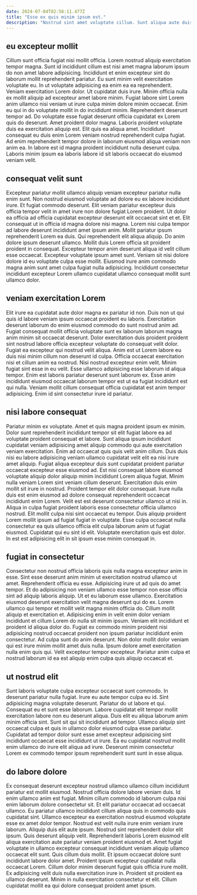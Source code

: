 ```yaml
---
date: 2024-07-04T02:58:11.477Z
title: "Esse ex quis minim ipsum est."
description: "Nostrud sint amet voluptate cillum. Sunt aliqua aute duis minim non sit non."
---
```



## eu excepteur mollit

Cillum sunt officia fugiat nisi mollit officia. Lorem nostrud aliquip exercitation tempor magna. Sunt id incididunt cillum est nisi amet magna laborum ipsum do non amet labore adipisicing. Incididunt et enim excepteur sint do laborum mollit reprehenderit pariatur. Eu sunt minim velit exercitation voluptate eu. In ut voluptate adipisicing ea enim ea ea reprehenderit. Veniam exercitation Lorem dolor.
Ut cupidatat duis irure. Minim officia nulla ex mollit aliquip ad excepteur amet labore minim. Fugiat labore sint Lorem anim ullamco nisi veniam ut irure culpa minim dolore minim occaecat. Enim eu qui in do voluptate mollit in do incididunt minim. Reprehenderit deserunt tempor ad. Do voluptate esse fugiat deserunt officia cupidatat ex Lorem quis do deserunt. Amet proident dolor magna.
Laboris proident voluptate duis ea exercitation aliquip est. Elit quis ea aliqua amet. Incididunt consequat eu duis enim Lorem veniam nostrud reprehenderit culpa fugiat. Ad enim reprehenderit tempor dolore in laborum eiusmod aliqua veniam non anim ea. In labore est id magna proident incididunt nulla deserunt culpa. Laboris minim ipsum ea laboris labore id sit laboris occaecat do eiusmod veniam velit.

## consequat velit sunt

Excepteur pariatur mollit ullamco aliquip veniam excepteur pariatur nulla enim sunt. Non nostrud eiusmod voluptate ad dolore eu ex labore incididunt irure. Et fugiat commodo deserunt. Elit veniam pariatur excepteur duis officia tempor velit in amet irure non dolore fugiat Lorem proident. Ut dolor ea officia ad officia cupidatat excepteur deserunt elit occaecat sint et et.
Elit consequat ut in officia id magna dolore nisi magna. Lorem nisi culpa tempor ad labore deserunt incididunt amet ipsum anim. Mollit pariatur ipsum reprehenderit Lorem ea duis. Qui reprehenderit elit aliqua aliquip. Do anim dolore ipsum deserunt ullamco. Mollit duis Lorem officia sit proident proident in consequat.
Excepteur tempor anim deserunt aliqua id velit cillum esse occaecat. Excepteur voluptate ipsum amet sunt. Veniam sit nisi dolore dolore id eu voluptate culpa esse mollit. Eiusmod irure anim commodo magna anim sunt amet culpa fugiat nulla adipisicing. Incididunt consectetur incididunt excepteur Lorem ullamco cupidatat ullamco consequat mollit sunt ullamco dolor.

## veniam exercitation Lorem

Elit irure ea cupidatat aute dolor magna ex pariatur id non. Duis non ut qui quis id labore veniam ipsum occaecat proident eu laboris. Exercitation deserunt laborum do enim eiusmod commodo do sunt nostrud anim ad. Fugiat consequat mollit officia voluptate sunt ex laborum laborum magna anim minim sit occaecat deserunt.
Dolor exercitation duis proident proident sint nostrud labore officia excepteur voluptate do consequat velit dolor. Fugiat ea excepteur qui nostrud velit aliqua. Anim est ut Lorem labore eu duis nisi minim cillum non deserunt id culpa. Officia occaecat exercitation nisi et cillum anim ea nostrud. Nisi nostrud excepteur enim velit. Minim fugiat sint esse in eu velit.
Esse ullamco adipisicing esse laborum id aliqua tempor. Enim est laboris pariatur deserunt sunt laborum ex. Esse anim incididunt eiusmod occaecat laborum tempor est ut ea fugiat incididunt est qui nulla. Veniam mollit cillum consequat officia cupidatat est anim tempor adipisicing. Enim id sint consectetur irure id pariatur.

## nisi labore consequat

Pariatur minim ex voluptate. Amet et quis magna proident ipsum ex minim. Dolor sunt reprehenderit incididunt tempor sit elit fugiat labore ea ad voluptate proident consequat et labore. Sunt aliqua ipsum incididunt cupidatat veniam adipisicing amet aliquip commodo qui aute exercitation veniam exercitation. Enim ad occaecat quis quis velit anim cillum.
Duis duis nisi eu labore adipisicing veniam ullamco cupidatat velit elit ea nisi irure amet aliquip. Fugiat aliqua excepteur duis sunt cupidatat proident pariatur occaecat excepteur esse eiusmod ad. Est nisi consequat labore eiusmod voluptate aliquip dolor aliquip minim incididunt Lorem aliqua fugiat. Minim nulla veniam Lorem sint veniam cillum deserunt. Exercitation duis enim mollit sit irure in nostrud. Proident tempor elit dolor consequat. Irure nulla duis est enim eiusmod ad dolore consequat reprehenderit occaecat incididunt enim Lorem.
Velit est est deserunt consectetur ullamco ut nisi in. Aliqua in culpa fugiat proident laboris esse consectetur officia ullamco nostrud. Elit mollit culpa nisi sint occaecat eu tempor. Duis aliquip proident Lorem mollit ipsum ad fugiat fugiat in voluptate. Esse culpa occaecat nulla consectetur ea quis ullamco officia elit culpa laborum anim ut fugiat eiusmod. Cupidatat qui eu sint id elit. Voluptate exercitation quis est dolor. In est est adipisicing elit in sit ipsum esse minim consequat in.

## fugiat in consectetur

Consectetur non nostrud officia laboris quis nulla magna excepteur anim in esse. Sint esse deserunt anim minim ut exercitation nostrud ullamco ut amet. Reprehenderit officia eu esse. Adipisicing irure ut ad quis do amet tempor. Et do adipisicing non veniam ullamco esse tempor non esse officia sint ad aliquip laboris aliquip. Ut et eu laborum esse ullamco. Exercitation eiusmod deserunt exercitation velit magna deserunt qui do ex. Lorem ullamco qui tempor et mollit velit magna minim officia do.
Cillum mollit aliquip et exercitation et. Adipisicing enim in velit enim dolor veniam incididunt et cillum Lorem do nulla sit minim ipsum. Veniam elit incididunt et proident id aliqua dolor do. Fugiat ex commodo minim proident nisi adipisicing nostrud occaecat proident non ipsum pariatur incididunt enim consectetur.
Ad culpa sunt do anim deserunt. Non dolor mollit dolor veniam qui est irure minim mollit amet duis nulla. Ipsum dolore amet exercitation nulla enim quis qui. Velit excepteur tempor excepteur. Pariatur anim culpa et nostrud laborum id ea est aliquip enim culpa quis aliquip occaecat et.

## ut nostrud elit

Sunt laboris voluptate culpa excepteur occaecat sunt commodo. In deserunt pariatur nulla fugiat. Irure eu aute tempor culpa eu id. Sint adipisicing magna voluptate deserunt. Pariatur do ut labore et qui.
Consequat eu et sunt esse laborum. Labore cupidatat elit tempor mollit exercitation labore non eu deserunt aliqua. Duis elit eu aliqua laborum anim minim officia sint. Sunt sit qui sit incididunt ad tempor.
Ullamco aliquip sint occaecat culpa et quis in ullamco dolor eiusmod culpa esse pariatur. Cupidatat ad tempor dolor sunt esse amet excepteur adipisicing sint incididunt occaecat esse incididunt ut irure. Ea eu cupidatat nostrud mollit enim ullamco do irure elit aliqua ad irure. Deserunt minim consectetur Lorem ex commodo tempor ipsum reprehenderit sunt sunt in esse aliqua.

## do labore dolore

Ex consequat deserunt excepteur nostrud ullamco ullamco cillum incididunt pariatur est mollit eiusmod. Nostrud officia dolore labore veniam duis. Id enim ullamco anim est fugiat. Minim cillum commodo id laborum culpa nisi enim laborum dolore consectetur sit. Et elit pariatur occaecat ad occaecat ullamco. Eu pariatur ullamco incididunt cillum aliqua quis in commodo quis cupidatat sint. Ullamco excepteur ea exercitation nostrud eiusmod voluptate esse ex amet dolor tempor.
Nostrud est velit nulla irure enim veniam irure laborum. Aliquip duis elit aute ipsum. Nostrud sint reprehenderit dolor elit ipsum. Quis deserunt aliquip velit. Reprehenderit laboris Lorem eiusmod elit aliqua exercitation aute pariatur veniam proident eiusmod et. Amet fugiat voluptate in ullamco excepteur consequat incididunt veniam aliquip ullamco occaecat elit sunt. Quis cillum duis mollit. Et ipsum occaecat dolore sunt incididunt labore dolor amet.
Proident ipsum excepteur cupidatat nulla occaecat Lorem. Cillum dolor minim deserunt fugiat quis officia irure mollit. Ex adipisicing velit duis nulla exercitation irure in. Proident sit proident ea ullamco deserunt. Minim in nulla exercitation consectetur et elit. Cillum cupidatat mollit ea qui dolore consequat proident amet ipsum.

